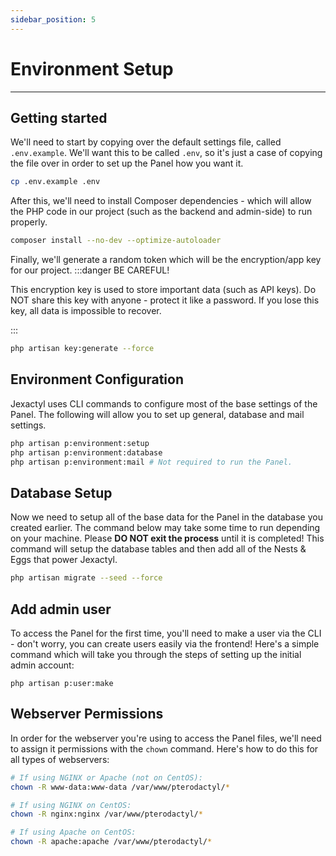 ```yaml
---
sidebar_position: 5
---
```


# Environment Setup
***
## Getting started
We'll need to start by copying over the default settings file, called `.env.example`. We'll want
this to be called `.env`, so it's just a case of copying the file over in order to set up the Panel
how you want it.

```bash
cp .env.example .env
```

After this, we'll need to install Composer dependencies - which will allow the PHP code in our project
(such as the backend and admin-side) to run properly.

```bash
composer install --no-dev --optimize-autoloader
```

Finally, we'll generate a random token which will be the encryption/app key for our project.
:::danger BE CAREFUL!

This encryption key is used to store important data (such as API keys).
Do NOT share this key with anyone - protect it like a password.
If you lose this key, all data is impossible to recover.

:::

```bash
php artisan key:generate --force
```

## Environment Configuration
Jexactyl uses CLI commands to configure most of the base settings of the Panel.
The following will allow you to set up general, database and mail settings.

```bash
php artisan p:environment:setup
php artisan p:environment:database
php artisan p:environment:mail # Not required to run the Panel.
```

## Database Setup
Now we need to setup all of the base data for the Panel in the database you created earlier. The command below may take some time to run depending on your machine. Please **DO NOT exit the process** until it is completed! This command will setup the database tables and then add all of the Nests & Eggs that power Jexactyl.

```bash
php artisan migrate --seed --force
```

## Add admin user
To access the Panel for the first time, you'll need to make a user via the CLI - don't worry, you can 
create users easily via the frontend! Here's a simple command which will take you through the steps of
setting up the initial admin account:
```
php artisan p:user:make
```

## Webserver Permissions
In order for the webserver you're using to access the Panel files, we'll need to assign it permissions
with the `chown` command. Here's how to do this for all types of webservers:
```bash
# If using NGINX or Apache (not on CentOS):
chown -R www-data:www-data /var/www/pterodactyl/*

# If using NGINX on CentOS:
chown -R nginx:nginx /var/www/pterodactyl/*

# If using Apache on CentOS:
chown -R apache:apache /var/www/pterodactyl/*
```